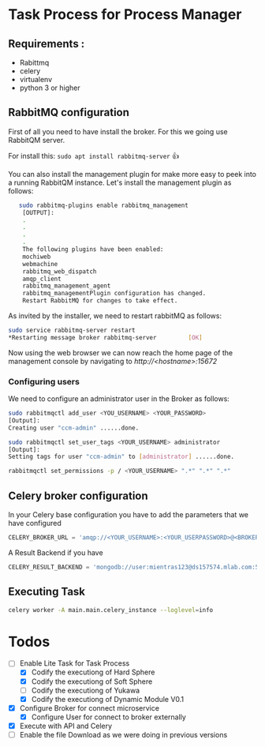 # Task Process for Process Manager
## Requirements :
* Rabittmq
* celery
* virtualenv
* python 3 or higher

## RabbitMQ configuration
First of all you need to have install the broker. For this we going use RabbitQM server.

For install this: ```sudo apt install rabbitmq-server``` :+1:

You can also install the management plugin for make more easy to peek into a running RabbitQM instance. Let's install the management plugin as follows: 
```bash
   sudo rabbitmq-plugins enable rabbitmq_management
    [OUTPUT]:
    .
    .
    .
    .
    The following plugins have been enabled:  
    mochiweb  
    webmachine  
    rabbitmq_web_dispatch  
    amqp_client  
    rabbitmq_management_agent  
    rabbitmq_managementPlugin configuration has changed. 
    Restart RabbitMQ for changes to take effect.
```
As invited by the installer, we need to restart rabbitMQ as follows:
```bash
sudo service rabbitmq-server restart
*Restarting message broker rabbitmq-server         [OK]
```
Now using the web browser we can now reach the home page of the management console by navigating to *http://\<hostname\>:15672*

### Configuring users 
We need to configure an administrator user in the Broker as follows:
```bash
sudo rabbitmqctl add_user <YOU_USERNAME> <YOUR_PASSWORD>
[Output]:
Creating user "ccm-admin" ......done.

sudo rabbitmqctl set_user_tags <YOUR_USERNAME> administrator
[Output]:
Setting tags for user "ccm-admin" to [administrator] ......done.

rabbitmqctl set_permissions -p / <YOUR_USERNAME> ".*" ".*" ".*"

```
## Celery broker configuration
In your Celery base configuration you have to add the parameters that we have configured 
```python
CELERY_BROKER_URL = 'amqp://<YOUR_USERNAME>:<YOUR_USERPASSWORD>@<BROKER_SERVER_ADDRESS>:5672'
```
A Result Backend if you have
```python
CELERY_RESULT_BACKEND = 'mongodb://user:mientras123@ds157574.mlab.com:57574/connect_to_mongo'
```
## Executing Task 
```bash
celery worker -A main.main.celery_instance --loglevel=info
```

# Todos
- [ ] Enable Lite Task for Task Process
    - [X] Codify the executiong of Hard Sphere
    - [X] Codify the executiong of Soft Sphere
    - [ ] Codify the executiong of Yukawa
    - [X] Codify the executiong of Dynamic Module V0.1
- [X] Configure Broker  for connect microservice 
    - [X] Configure User for connect to broker externally
- [X] Execute with API and Celery
- [ ] Enable the file Download as we were doing  in previous versions